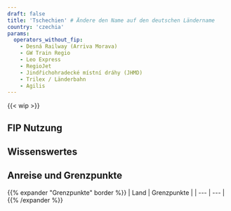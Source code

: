 ```yaml
---
draft: false
title: 'Tschechien' # Ändere den Name auf den deutschen Ländername
country: 'czechia'
params:
  operators_without_fip:
    - Desná Railway (Arriva Morava)
    - GW Train Regio
    - Leo Express
    - RegioJet
    - Jindřichohradecké místní dráhy (JHMD)
    - Trilex / Länderbahn
    - Agilis
---
```


<!-- Entferne das "WIP" Snippet, wenn die Inhalte der Seite vollständig sind -->
{{< wip >}}

## FIP Nutzung

<!--
    Ein kurzer zusammenfassender Text, der folgende Fragen in dieser Reihenfolge beantworten sollte:
    - Welche FIP Fahrtkarten (FIP 50/FIP Freifahrtsscheine) werden im Land anerkannt und bei welchen Bahngesellschaften?
    - Welche Besonderheiten bei der Nutzung von FIP gibt es bei den jeweiligen Bahngesellschaften? (Verlinkung zur Bahngesellschaft hinzufügen)
    - Welche Bahngesellschaften erkennen keine FIP-Fahrkarten an und wie erkennt man diese Bahngesellschaften in der Verbindungsaufkunft?
-->

## Wissenswertes

<!--
    Ein kurzer Abschnitt über die allgemeine Zugsituation im Land. Folgende Themen können bspw. behandelt werden:
    - Ausbaustand des Bahnnetzes
    - wichtige Verbindungen
    - Qualität und Zustand der Züge
    - Pünktlichkeit
    - Taktung
    - Besondere Züge/Strecken/Linien
    - Schöne Bahnhöfe
-->

## Anreise und Grenzpunkte

<!--
Nur Grenzpunkte an der Landesgrenze zu anderen Ländern. Diese sollten aufgeführt sein als Land (Bahngesellschaft) und ihre Grenzpunkte.
-->

{{% expander "Grenzpunkte" border %}}
| Land | Grenzpunkte |
| --- | --- |
{{% /expander %}}

### <Name des Nachbarlandes>

<!--
  Welche Routen kann man aus dem entsprechenden Land nutzen.
  Welche Hinweise & Empfehlungen gibt es für die Einreise aus dem Land
-->
